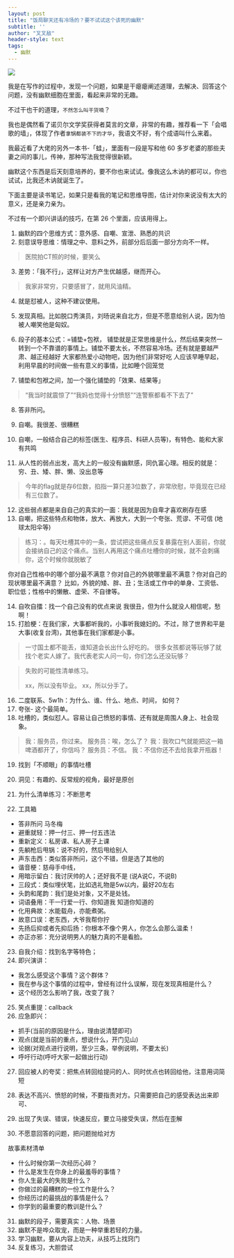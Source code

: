 ```yaml
---
layout: post
title: "饭局聊天还有冷场的？要不试试这个该死的幽默"
subtitle: ''
author: "叉叉敌"
header-style: text
tags:
  - 幽默
---
```


![](https://gitee.com/chasays/mdPic/raw/master/uPic/20211220165529.png)

我是在写作的过程中，发现一个问题，如果是干瘪瘪阐述道理，去解决、回答这个问题，没有幽默细胞在里面，看起来非常的无趣。

不过干也干的道理，`不然怎么叫干货喃`？

我也是偶然看了诺贝尔文学奖获得者莫言的文章，非常的有趣，推荐看一下「会唱歌的墙」，体现了作者`拿锅都装不下的才华`，我语文不好，有个成语叫什么来着。


我最近看了大佬的另外一本书-「蛙」，里面有一段是写和他 60 多岁老婆的那些夫妻之间的事儿，传神，那种写法我觉得很新颖。

幽默这个东西是后天刻意培养的，要不你也来试试。像我这么木讷的都可以，你也试试，比我还木讷就诞生了。



下面主要是读书笔记，如果只是看我的笔记和思维导图，估计对你来说没有太大的意义，还是亲力亲为。

不过有一个即兴讲话的技巧，在第 26 个里面，应该用得上。

1. 幽默的四个思维方式：意外感、自嘲、宣泄、熟悉的共识
2. 刻意误导思维：情理之中、意料之外，前部分后后面一部分方向不一样。
> 医院拍CT照的时候，要笑么
3. 差势：「我不行」，这样让对方产生优越感，继而开心。
>我家非常穷，只要感冒了，就用风油精。
4. 就是怼被人，这种不建议使用。
5. 发现真相。比如脱口秀演员，刘旸说来自北方，但是不愿意给别人说，因为怕被人嘲笑他是匈奴。


6. 段子的基本公式：=铺垫+包袱， 铺垫就是正常思维是什么，然后结果突然一转到一个不靠谱的事情上。铺垫不要太长，不然容易冷场。还有就是要越严肃、越正经越好
大家都热爱小动物吧，因为他们非常好吃
人应该早睡早起，利用早晨的时间做一些有意义的事情，比如睡个回笼觉
7. 铺垫和包袱之间，加一个强化铺垫的「效果、结果等」
>“我当时就震惊了”“我妈也觉得十分愤怒”“连警察都看不下去了”
8. 答非所问。

9. 自嘲。我很差、很糟糕
10. 自嘲，一般结合自己的标签(医生、程序员、科研人员等)，有特色、能和大家有共鸣
11. 从人性的弱点出发，高大上的一般没有幽默感，同仇富心理。相反的就是：穷、丑、矮、胖、懒、没出息等
>今年的flag就是存6位数，掐指一算只差3位数了，非常欣慰，毕竟现在已经有三位数了。
12. 这些弱点都是来自自己的真实的一面：我就是因为自卑才喜欢刷存在感
13. 自嘲，把这些特点和物体，放大、再放大，大到一个夸张、荒谬、不可信 (地球太阳伞等)

>练习：。每天吐槽其中的一条，尝试把这些痛点反复暴露在别人面前，你就会接纳自己的这个痛点。当别人再用这个痛点吐槽你的时候，就不会刺痛你，这个时候你就脱敏了

你对自己性格中的哪个部分最不满意？你对自己的外貌哪里最不满意？你对自己的现状哪里最不满意？
比如，外貌的矮、胖、丑；生活或工作中的单身、工资低、职位低；性格中的懒散、虚荣、不自律等。


14. 自吹自擂：找一个自己没有的优点来说
我很丑，但为什么就没人相信呢，愁啊！
15. 打脸梗：在我们家，大事都听我的，小事听我媳妇的。不过，除了世界和平是大事(收复台湾)，其他事在我们家都是小事。
>一寸国土都不能丢，谁知道会长出什么好吃的。
很多女孩都说等玩够了就找个老实人嫁了。我代表老实人问一句，你们怎么还没玩够？

>失败的可能性清单练习。 
>
>xx，所以没有毕业。
xx，所以分手了。


16. 二度联系、5w1h：为什么、谁、什么、地点、时间， 如何？
17. 夸张- 这个最简单。
18. 吐槽的，类似怼人。容易让自己愤怒的事情、还有就是周围人身上、社会现象。
>我：服务员，你过来。
服务员：唉，怎么了？
我：我吹口气就能把这一箱啤酒都开了，你信吗？
服务员：不信。
我：不信你还不去给我拿开瓶器！
19. 找到「不顺眼」的事情吐槽

20. 洞见：有趣的、反常规的视角，最好是原创
21. 为什么清单练习：不断思考

22. 工具箱
- 答非所问 马冬梅
- 避重就轻：押一付三、押一付五违法
- 重新定义：私房课、私人房子上课
- 先躺枪后甩锅：说不好的，然后甩给别人
- 声东击西：类似答非所问，这个不错，但是选了其他的
- 谐音梗：慈母手中线， 
- 用暗示留白：我讨厌帅的人；还好我不是 (说A说C，不说B)
- 三段式：类似埋伏笔，比如选礼物是5w以内，最好20左右
- 头韵和尾韵：我们是处对象，又不是处钱。
- 词语叠用：干一行爱一行、你知道我 知道你知道的
- 化用典故：水能载舟，亦能煮粥。
- 故意口误：老东西，大爷我帮你拧
- 先扬后抑或者先抑后扬：你根本不像个男人，你怎么会那么温柔！
- 亦正亦邪：充分说明男人的魅力真的不是看脸。

23. 自我介绍：找到名字等特色；
24. 即兴演讲：
- 我怎么感受这个事情？这个群体？
- 我在参与这个事情的过程中，曾经有过什么误解，现在发现真相是什么？
- 这个经历怎么影响了我，改变了我？
25. 笑点重提：callback
26. 应急即兴：
- 抓手(当前的原因是什么，理由说清楚即可)
- 观点(就是当前的重点，想说什么，开门见山)
- 论据(对观点进行说明，至少三条，举例说明，不要太长)
- 呼吁行动(呼吁大家一起做出行动)
27. 回应被人的夸奖：把焦点转回给提问的人、同时优点也转回给他，注意用词简短
28. 表达不高兴、愤怒的时候，不要指责对方。只需要把自己的感受表达出来即可、


29. 出现了失误、错误，快速反应，要立马接受失误，然后在歪解
30. 不愿意回答的问题，把问题抛给对方

故事素材清单
- 什么时候你第一次经历心碎？
- 什么是发生在你身上的最羞辱的事情？
- 你人生最大的失败是什么？
- 你做过的最糟糕的一份工作是什么？
- 你经历过的最挑战的事情是什么？
- 你学到的最重要的教训是什么？

31. 幽默的段子，需要真实：人物、场景
32. 幽默不是哗众取宠，而是一种举重若轻的力量。
33. 学习幽默，要从内容上功夫，从技巧上找窍门
34. 反复练习，大胆尝试
